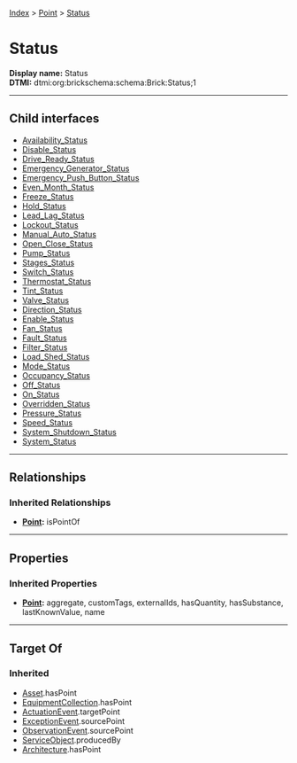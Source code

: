 [Index](../../Index.md) > [Point](../Point.md) > [Status](#)
# Status

**Display name:** Status<br />
**DTMI:** dtmi:org:brickschema:schema:Brick:Status;1

---

## Child interfaces
* [Availability_Status](Availability_Status.md)
* [Disable_Status](Disable_Status.md)
* [Drive_Ready_Status](Drive_Ready_Status.md)
* [Emergency_Generator_Status](Emergency_Generator_Status.md)
* [Emergency_Push_Button_Status](Emergency_Push_Button_Status.md)
* [Even_Month_Status](Even_Month_Status.md)
* [Freeze_Status](Freeze_Status.md)
* [Hold_Status](Hold_Status.md)
* [Lead_Lag_Status](Lead_Lag_Status.md)
* [Lockout_Status](Lockout_Status.md)
* [Manual_Auto_Status](Manual_Auto_Status.md)
* [Open_Close_Status](Open_Close_Status.md)
* [Pump_Status](Pump_Status.md)
* [Stages_Status](Stages_Status.md)
* [Switch_Status](Switch_Status.md)
* [Thermostat_Status](Thermostat_Status.md)
* [Tint_Status](Tint_Status.md)
* [Valve_Status](Valve_Status.md)
* [Direction_Status](Direction_Status/Direction_Status.md)
* [Enable_Status](Enable_Status/Enable_Status.md)
* [Fan_Status](Fan_Status/Fan_Status.md)
* [Fault_Status](Fault_Status/Fault_Status.md)
* [Filter_Status](Filter_Status/Filter_Status.md)
* [Load_Shed_Status](Load_Shed_Status/Load_Shed_Status.md)
* [Mode_Status](Mode_Status/Mode_Status.md)
* [Occupancy_Status](Occupancy_Status/Occupancy_Status.md)
* [Off_Status](Off_Status/Off_Status.md)
* [On_Status](On_Status/On_Status.md)
* [Overridden_Status](Overridden_Status/Overridden_Status.md)
* [Pressure_Status](Pressure_Status/Pressure_Status.md)
* [Speed_Status](Speed_Status/Speed_Status.md)
* [System_Shutdown_Status](System_Status/System_Shutdown_Status.md)
* [System_Status](System_Status/System_Status.md)

---

## Relationships
### Inherited Relationships
* **[Point](../Point.md):** isPointOf

---

## Properties
### Inherited Properties
* **[Point](../Point.md):** aggregate, customTags, externalIds, hasQuantity, hasSubstance, lastKnownValue, name

---

## Target Of
### Inherited
* [Asset](../../Asset/Asset.md).hasPoint
* [EquipmentCollection](../../Collection/AssetCollection/EquipmentCollection/EquipmentCollection.md).hasPoint
* [ActuationEvent](../../Event/PointEvent/ActuationEvent.md).targetPoint
* [ExceptionEvent](../../Event/PointEvent/ExceptionEvent.md).sourcePoint
* [ObservationEvent](../../Event/PointEvent/ObservationEvent.md).sourcePoint
* [ServiceObject](../../Information/ServiceObject/ServiceObject.md).producedBy
* [Architecture](../../Space/Architecture/Architecture.md).hasPoint

